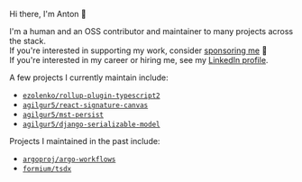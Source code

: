 Hi there, I'm Anton 👋

I'm a human and an OSS contributor and maintainer to many projects across the stack. <br />
If you're interested in supporting my work, consider [sponsoring me](https://github.com/sponsors/agilgur5) 🙂 <br />
If you're interested in my career or hiring me, see my [LinkedIn profile](https://linkedin.com/in/agilgur5).

A few projects I currently maintain include:

- [`ezolenko/rollup-plugin-typescript2`](https://github.com/ezolenko/rollup-plugin-typescript2/issues?q=commenter%3Aagilgur5+)
- [`agilgur5/react-signature-canvas`](https://github.com/agilgur5/react-signature-canvas)
- [`agilgur5/mst-persist`](https://github.com/agilgur5/mst-persist)
- [`agilgur5/django-serializable-model`](https://github.com/agilgur5/django-serializable-model)

Projects I maintained in the past include:

- [`argoproj/argo-workflows`](https://github.com/argoproj/argo-workflows/issues?q=commenter%3Aagilgur5+)
- [`formium/tsdx`](https://github.com/formium/tsdx/issues?q=commenter%3Aagilgur5)

<!--
**agilgur5/agilgur5** is a ✨ _special_ ✨ repository because its `README.md` (this file) appears on your GitHub profile.

Here are some ideas to get you started:

- 🔭 I’m currently working on ...
- 🌱 I’m currently learning ...
- 👯 I’m looking to collaborate on ...
- 🤔 I’m looking for help with ...
- 💬 Ask me about ...
- 📫 How to reach me: ...
- 😄 Pronouns: ...
- ⚡ Fun fact: ...
-->

